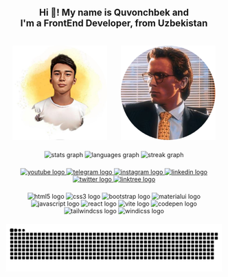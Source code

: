 <h2 align="center">Hi 👋! My name is Quvonchbek and <br> I'm a FrontEnd Developer, from Uzbekistan</h2>

###

<br clear="both">

<div align="center">
  <img height="220" src="./avatar.png" />
  <img width="25px" />
  <img height="220" src="./person.png" />
</div>

###

<div align="center">
  <img src="https://github-readme-stats.vercel.app/api?username=Ubaydullayev-Quvonchbek&hide_title=false&hide_rank=false&show_icons=true&include_all_commits=true&count_private=true&disable_animations=false&theme=apprentice&locale=en&hide_border=false" height="110" alt="stats graph"  />
  <img src="https://github-readme-stats.vercel.app/api/top-langs?username=Ubaydullayev-Quvonchbek&locale=en&hide_title=false&layout=compact&card_width=320&langs_count=5&theme=apprentice&hide_border=false" height="110" alt="languages graph"  />
  <img src="https://streak-stats.demolab.com?user=Ubaydullayev-Quvonchbek&locale=en&mode=weekly&theme=apprentice&hide_border=false&border_radius=5" height="110" alt="streak graph"  />
</div>

###

<div align="center">
  <a href="https://www.youtube.com/channel/UCntRmK8qVYXlLPJ0FA8tybg">
    <img src="https://img.shields.io/static/v1?message=Youtube&logo=youtube&label=&color=FF0000&logoColor=white&labelColor=&style=for-the-badge" height="30" alt="youtube logo"  />
  </a>
  <a href="https://t.me/QuvonchbekUbaydullayev">
    <img src="https://img.shields.io/static/v1?message=Telegram&logo=telegram&label=&color=2CA5E0&logoColor=white&labelColor=&style=for-the-badge" height="30" alt="telegram logo"  />
  </a>
  <a href="https://www.instagram.com/quvonchbek_ubaydullayev/">
    <img src="https://img.shields.io/static/v1?message=Instagram&logo=instagram&label=&color=E4405F&logoColor=white&labelColor=&style=for-the-badge" height="30" alt="instagram logo"  />
  </a>
  <a href="https://www.linkedin.com/in/quvonchbek-ubaydullayev/">
    <img src="https://img.shields.io/static/v1?message=LinkedIn&logo=linkedin&label=&color=0077B5&logoColor=white&labelColor=&style=for-the-badge" height="30" alt="linkedin logo"  />
  </a>
  <a href="https://twitter.com/quvonchbeku048">
    <img src="https://img.shields.io/static/v1?message=Twitter&logo=twitter&label=&color=1DA1F2&logoColor=white&labelColor=&style=for-the-badge" height="30" alt="twitter logo"  />
  </a>
  <a href="https://linktr.ee/quvonchbek_ubaydullayev?subscribe">
    <img src="https://img.shields.io/static/v1?message=Linktree&logo=linktree&label=&color=1de9b6&logoColor=white&labelColor=&style=for-the-badge" height="30" alt="linktree logo"  />
  </a>
</div>

###

<div align="center">
  <img src="https://img.shields.io/badge/HTML5-E34F26?logo=html5&logoColor=white&style=for-the-badge" height="36" alt="html5 logo"  />
  <img src="https://img.shields.io/badge/CSS3-1572B6?logo=css3&logoColor=white&style=for-the-badge" height="36" alt="css3 logo"  />
  <img src="https://img.shields.io/badge/Bootstrap-7952B3?logo=bootstrap&logoColor=white&style=for-the-badge" height="36" alt="bootstrap logo"  />
  <img src="https://img.shields.io/badge/MUI-007FFF?logo=mui&logoColor=white&style=for-the-badge" height="36" alt="materialui logo"  />
  <img src="https://cdn.jsdelivr.net/gh/devicons/devicon/icons/javascript/javascript-plain.svg" height="36" alt="javascript logo"  />
  <img src="https://img.shields.io/badge/React-61DAFB?logo=react&logoColor=black&style=for-the-badge" height="36" alt="react logo"  />
  <img src="https://img.shields.io/badge/Vite-646CFF?logo=vite&logoColor=white&style=for-the-badge" height="36" alt="vite logo"  />
  <img src="https://img.shields.io/badge/CodePen-000000?logo=codepen&logoColor=white&style=for-the-badge" height="36" alt="codepen logo"  />
  <img src="https://img.shields.io/badge/Tailwind CSS-06B6D4?logo=tailwindcss&logoColor=black&style=for-the-badge" height="36" alt="tailwindcss logo"  />
  <img src="https://img.shields.io/badge/Windi CSS-48B0F1?logo=windicss&logoColor=black&style=for-the-badge" height="36" alt="windicss logo"  />
</div>

###

<div align="center">
  <img src="./snake.svg" alt="Snake animation" />
</div>

###